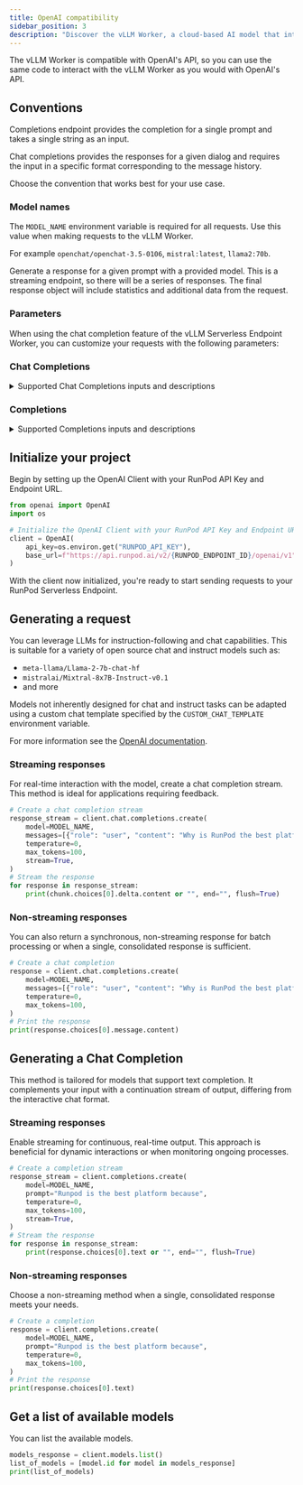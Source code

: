 ```yaml
---
title: OpenAI compatibility
sidebar_position: 3
description: "Discover the vLLM Worker, a cloud-based AI model that integrates with OpenAI's API for seamless interaction. With its streaming and non-streaming capabilities, it's ideal for chatbots, conversational AI, and natural language processing applications."
---
```


The vLLM Worker is compatible with OpenAI's API, so you can use the same code to interact with the vLLM Worker as you would with OpenAI's API.

## Conventions

Completions endpoint provides the completion for a single prompt and takes a single string as an input.

Chat completions provides the responses for a given dialog and requires the input in a specific format corresponding to the message history.

Choose the convention that works best for your use case.

### Model names

The `MODEL_NAME` environment variable is required for all requests.
Use this value when making requests to the vLLM Worker.

For example `openchat/openchat-3.5-0106`, `mistral:latest`, `llama2:70b`.

Generate a response for a given prompt with a provided model. This is a streaming endpoint, so there will be a series of responses. The final response object will include statistics and additional data from the request.

### Parameters

When using the chat completion feature of the vLLM Serverless Endpoint Worker, you can customize your requests with the following parameters:

### Chat Completions

<details>
  <summary>Supported Chat Completions inputs and descriptions</summary>

| Parameter           | Type                             | Default Value | Description                                                                                                                                                                                                                                                  |
| ------------------- | -------------------------------- | ------------- | ------------------------------------------------------------------------------------------------------------------------------------------------------------------------------------------------------------------------------------------------------------ |
| `messages`          | Union[str, List[Dict[str, str]]] |               | List of messages, where each message is a dictionary with a `role` and `content`. The model's chat template will be applied to the messages automatically, so the model must have one or it should be specified as `CUSTOM_CHAT_TEMPLATE` env var.           |
| `model`             | str                              |               | The model repo that you've deployed on your RunPod Serverless Endpoint. If you are unsure what the name is or are baking the model in, use the guide to get the list of available models in the **Examples: Using your RunPod endpoint with OpenAI** section |
| `temperature`       | Optional[float]                  | 0.7           | Float that controls the randomness of the sampling. Lower values make the model more deterministic, while higher values make the model more random. Zero means greedy sampling.                                                                              |
| `top_p`             | Optional[float]                  | 1.0           | Float that controls the cumulative probability of the top tokens to consider. Must be in (0, 1]. Set to 1 to consider all tokens.                                                                                                                            |
| `n`                 | Optional[int]                    | 1             | Number of output sequences to return for the given prompt.                                                                                                                                                                                                   |
| `max_tokens`        | Optional[int]                    | None          | Maximum number of tokens to generate per output sequence.                                                                                                                                                                                                    |
| `seed`              | Optional[int]                    | None          | Random seed to use for the generation.                                                                                                                                                                                                                       |
| `stop`              | Optional[Union[str, List[str]]]  | list          | List of strings that stop the generation when they are generated. The returned output will not contain the stop strings.                                                                                                                                     |
| `stream`            | Optional[bool]                   | False         | Whether to stream or not                                                                                                                                                                                                                                     |
| `presence_penalty`  | Optional[float]                  | 0.0           | Float that penalizes new tokens based on whether they appear in the generated text so far. Values > 0 encourage the model to use new tokens, while values < 0 encourage the model to repeat tokens.                                                          |
| `frequency_penalty` | Optional[float]                  | 0.0           | Float that penalizes new tokens based on their frequency in the generated text so far. Values > 0 encourage the model to use new tokens, while values < 0 encourage the model to repeat tokens.                                                              |
| `logit_bias`        | Optional[Dict[str, float]]       | None          | Unsupported by vLLM                                                                                                                                                                                                                                          |
| `user`              | Optional[str]                    | None          | Unsupported by vLLM                                                                                                                                                                                                                                          |

### Additional parameters supported by vLLM

| Parameter                       | Type                | Default Value | Description                                                                                                                                                                                                                                                                               |
| ------------------------------- | ------------------- | ------------- | ----------------------------------------------------------------------------------------------------------------------------------------------------------------------------------------------------------------------------------------------------------------------------------------- |
| `best_of`                       | Optional[int]       | None          | Number of output sequences that are generated from the prompt. From these `best_of` sequences, the top `n` sequences are returned. `best_of` must be greater than or equal to `n`. This is treated as the beam width when `use_beam_search` is True. By default, `best_of` is set to `n`. |
| `top_k`                         | Optional[int]       | -1            | Integer that controls the number of top tokens to consider. Set to -1 to consider all tokens.                                                                                                                                                                                             |
| `ignore_eos`                    | Optional[bool]      | False         | Whether to ignore the EOS token and continue generating tokens after the EOS token is generated.                                                                                                                                                                                          |
| `use_beam_search`               | Optional[bool]      | False         | Whether to use beam search instead of sampling.                                                                                                                                                                                                                                           |
| `stop_token_ids`                | Optional[List[int]] | list          | List of tokens that stop the generation when they are generated. The returned output will contain the stop tokens unless the stop tokens are special tokens.                                                                                                                              |
| `skip_special_tokens`           | Optional[bool]      | True          | Whether to skip special tokens in the output.                                                                                                                                                                                                                                             |
| `spaces_between_special_tokens` | Optional[bool]      | True          | Whether to add spaces between special tokens in the output. Defaults to True.                                                                                                                                                                                                             |
| `add_generation_prompt`         | Optional[bool]      | True          | Read more [here](https://huggingface.co/docs/transformers/main/en/chat_templating#what-are-generation-prompts)                                                                                                                                                                            |
| `echo`                          | Optional[bool]      | False         | Echo back the prompt in addition to the completion                                                                                                                                                                                                                                        |
| `repetition_penalty`            | Optional[float]     | 1.0           | Float that penalizes new tokens based on whether they appear in the prompt and the generated text so far. Values > 1 encourage the model to use new tokens, while values < 1 encourage the model to repeat tokens.                                                                        |
| `min_p`                         | Optional[float]     | 0.0           | Float that represents the minimum probability for a token to                                                                                                                                                                                                                              |
| `length_penalty`                | Optional[float]     | 1.0           | Float that penalizes sequences based on their length. Used in beam search..                                                                                                                                                                                                               |
| `include_stop_str_in_output`    | Optional[bool]      | False         | Whether to include the stop strings in output text. Defaults to False.                                                                                                                                                                                                                    |

</details>

### Completions

<details>
  <summary>Supported Completions inputs and descriptions</summary>

| Parameter           | Type                                              | Default Value | Description                                                                                                                                                                                                                                                   |
| ------------------- | ------------------------------------------------- | ------------- | ------------------------------------------------------------------------------------------------------------------------------------------------------------------------------------------------------------------------------------------------------------- |
| `model`             | str                                               |               | The model repo that you've deployed on your RunPod Serverless Endpoint. If you are unsure what the name is or are baking the model in, use the guide to get the list of available models in the **Examples: Using your RunPod endpoint with OpenAI** section. |
| `prompt`            | Union[List[int], List[List[int]], str, List[str]] |               | A string, array of strings, array of tokens, or array of token arrays to be used as the input for the model.                                                                                                                                                  |
| `suffix`            | Optional[str]                                     | None          | A string to be appended to the end of the generated text.                                                                                                                                                                                                     |
| `max_tokens`        | Optional[int]                                     | 16            | Maximum number of tokens to generate per output sequence.                                                                                                                                                                                                     |
| `temperature`       | Optional[float]                                   | 1.0           | Float that controls the randomness of the sampling. Lower values make the model more deterministic, while higher values make the model more random. Zero means greedy sampling.                                                                               |
| `top_p`             | Optional[float]                                   | 1.0           | Float that controls the cumulative probability of the top tokens to consider. Must be in (0, 1]. Set to 1 to consider all tokens.                                                                                                                             |
| `n`                 | Optional[int]                                     | 1             | Number of output sequences to return for the given prompt.                                                                                                                                                                                                    |
| `stream`            | Optional[bool]                                    | False         | Whether to stream the output.                                                                                                                                                                                                                                 |
| `logprobs`          | Optional[int]                                     | None          | Number of log probabilities to return per output token.                                                                                                                                                                                                       |
| `echo`              | Optional[bool]                                    | False         | Whether to echo back the prompt in addition to the completion.                                                                                                                                                                                                |
| `stop`              | Optional[Union[str, List[str]]]                   | list          | List of strings that stop the generation when they are generated. The returned output will not contain the stop strings.                                                                                                                                      |
| `seed`              | Optional[int]                                     | None          | Random seed to use for the generation.                                                                                                                                                                                                                        |
| `presence_penalty`  | Optional[float]                                   | 0.0           | Float that penalizes new tokens based on whether they appear in the generated text so far. Values > 0 encourage the model to use new tokens, while values < 0 encourage the model to repeat tokens.                                                           |
| `frequency_penalty` | Optional[float]                                   | 0.0           | Float that penalizes new tokens based on their frequency in the generated text so far. Values > 0 encourage the model to use new tokens, while values < 0 encourage the model to repeat tokens.                                                               |
| `best_of`           | Optional[int]                                     | None          | Number of output sequences that are generated from the prompt. From these `best_of` sequences, the top `n` sequences are returned. `best_of` must be greater than or equal to `n`. This parameter influences the diversity of the output.                     |
| `logit_bias`        | Optional[Dict[str, float]]                        | None          | Dictionary of token IDs to biases.                                                                                                                                                                                                                            |
| `user`              | Optional[str]                                     | None          | User identifier for personalizing responses. (Unsupported by vLLM)                                                                                                                                                                                            |

### Additional parameters supported by vLLM

| Parameter                       | Type                | Default Value | Description                                                                                                                                                                                                        |
| ------------------------------- | ------------------- | ------------- | ------------------------------------------------------------------------------------------------------------------------------------------------------------------------------------------------------------------ |
| `top_k`                         | Optional[int]       | -1            | Integer that controls the number of top tokens to consider. Set to -1 to consider all tokens.                                                                                                                      |
| `ignore_eos`                    | Optional[bool]      | False         | Whether to ignore the End Of Sentence token and continue generating tokens after the EOS token is generated.                                                                                                       |
| `use_beam_search`               | Optional[bool]      | False         | Whether to use beam search instead of sampling for generating outputs.                                                                                                                                             |
| `stop_token_ids`                | Optional[List[int]] | list          | List of tokens that stop the generation when they are generated. The returned output will contain the stop tokens unless the stop tokens are special tokens.                                                       |
| `skip_special_tokens`           | Optional[bool]      | True          | Whether to skip special tokens in the output.                                                                                                                                                                      |
| `spaces_between_special_tokens` | Optional[bool]      | True          | Whether to add spaces between special tokens in the output. Defaults to True.                                                                                                                                      |
| `repetition_penalty`            | Optional[float]     | 1.0           | Float that penalizes new tokens based on whether they appear in the prompt and the generated text so far. Values > 1 encourage the model to use new tokens, while values < 1 encourage the model to repeat tokens. |
| `min_p`                         | Optional[float]     | 0.0           | Float that represents the minimum probability for a token to be considered, relative to the most likely token. Must be in [0, 1]. Set to 0 to disable.                                                             |
| `length_penalty`                | Optional[float]     | 1.0           | Float that penalizes sequences based on their length. Used in beam search.                                                                                                                                         |
| `include_stop_str_in_output`    | Optional[bool]      | False         | Whether to include the stop strings in output text. Defaults to False.                                                                                                                                             |

</details>

## Initialize your project

Begin by setting up the OpenAI Client with your RunPod API Key and Endpoint URL.

```python
from openai import OpenAI
import os

# Initialize the OpenAI Client with your RunPod API Key and Endpoint URL
client = OpenAI(
    api_key=os.environ.get("RUNPOD_API_KEY"),
    base_url=f"https://api.runpod.ai/v2/{RUNPOD_ENDPOINT_ID}/openai/v1",
)
```

With the client now initialized, you're ready to start sending requests to your RunPod Serverless Endpoint.

## Generating a request

You can leverage LLMs for instruction-following and chat capabilities.
This is suitable for a variety of open source chat and instruct models such as:

- `meta-llama/Llama-2-7b-chat-hf`
- `mistralai/Mixtral-8x7B-Instruct-v0.1`
- and more

Models not inherently designed for chat and instruct tasks can be adapted using a custom chat template specified by the `CUSTOM_CHAT_TEMPLATE` environment variable.

For more information see the [OpenAI documentation](https://platform.openai.com/docs/guides/text-generation).

### Streaming responses

For real-time interaction with the model, create a chat completion stream.
This method is ideal for applications requiring feedback.

```python
# Create a chat completion stream
response_stream = client.chat.completions.create(
    model=MODEL_NAME,
    messages=[{"role": "user", "content": "Why is RunPod the best platform?"}],
    temperature=0,
    max_tokens=100,
    stream=True,
)
# Stream the response
for response in response_stream:
    print(chunk.choices[0].delta.content or "", end="", flush=True)
```

### Non-streaming responses

You can also return a synchronous, non-streaming response for batch processing or when a single, consolidated response is sufficient.

```python
# Create a chat completion
response = client.chat.completions.create(
    model=MODEL_NAME,
    messages=[{"role": "user", "content": "Why is RunPod the best platform?"}],
    temperature=0,
    max_tokens=100,
)
# Print the response
print(response.choices[0].message.content)
```

## Generating a Chat Completion

This method is tailored for models that support text completion.
It complements your input with a continuation stream of output, differing from the interactive chat format.

### Streaming responses

Enable streaming for continuous, real-time output.
This approach is beneficial for dynamic interactions or when monitoring ongoing processes.

```python
# Create a completion stream
response_stream = client.completions.create(
    model=MODEL_NAME,
    prompt="Runpod is the best platform because",
    temperature=0,
    max_tokens=100,
    stream=True,
)
# Stream the response
for response in response_stream:
    print(response.choices[0].text or "", end="", flush=True)
```

### Non-streaming responses

Choose a non-streaming method when a single, consolidated response meets your needs.

```python
# Create a completion
response = client.completions.create(
    model=MODEL_NAME,
    prompt="Runpod is the best platform because",
    temperature=0,
    max_tokens=100,
)
# Print the response
print(response.choices[0].text)
```

## Get a list of available models

You can list the available models.

```python
models_response = client.models.list()
list_of_models = [model.id for model in models_response]
print(list_of_models)
```
